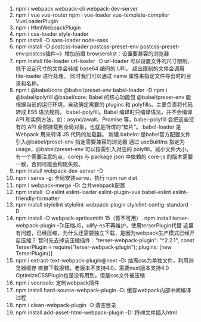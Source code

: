 1. npm i webpack webpack-cli webpack-dev-server
2. npm i vue vue-router
    npm i vue-loader vue-template-compiler VueLoaderPlugin
3. npm i HtmlWebpackPlugin
4. npm i css-loader style-loader
5. npm install -D sass-loader node-sass
6. npm install -D postcss-loader postcss-preset-env
    postcss-preset-env:postcss插件=》增加前缀
        browserslist：设置要兼容的浏览器
7. npm install file-loader url-loader -D
    url-loader 可以设置文件的尺寸限制，低于设定尺寸的文件会转成 base64 编码的 URI。
    超出限制的文件会调用 file-loader 进行处理。
    同时我们可以通过 name 属性来指定文件导出时的目录和名称。
8. npm i @babel/core @babel/preset-env babel-loader -D
    npm i @babel/polyfill
    @babel/core: Babel 的核心功能包
    @babel/preset-env 能根据当前的运行环境，自动确定需要的 plugins 和 polyfills。主要负责将代码转成 ES5 语法规则。
    babel-polyfill。Babel 编译时只编译语法，并不会编译 API 和实例方法，如：async/await、Promise 等，babel-polyfill 会把这些没有的 API 全部挂载到全局对象，也就是所谓的“垫片”。
    babel-loader 是 Webpack 用来转译 JS 代码的加载器。
    新建.babelrc:是babel官方配置文件
    引入@babel/preset-env
    指定需要兼容的浏览器
    通过 useBuiltIns 指定为 usage，@babel/preset-env 可以按需引入对应的 polyfill，减小文件大小。有一个需要注意的点，corejs 与 package.json 中依赖的 core-js 的版本需要一致，否则可能会构建失败。
9. npm install webpack-dev-server -D
10. npm i serve -g: 全局安装serve，执行 npm run dist
11. npm i webpack-merge -D: 合并webpack配置
12. npm install -D eslint eslint-loader eslint-plugin-vue babel-eslint eslint-friendly-formatter
13. npm install stylelint stylelint-webpack-plugin stylelint-config-standard -D
14. npm install -D webpack-spritesmith
15（暂不可用）. npm install terser-webpack-plugin -D:压缩JS，ulify-es不再维护，使用terserPlugin代替
    这里有问题，已经压缩，为什么还需要独立下载，是因为webpack生产模式已经开启压缩？
    暂时先去掉该压缩插件："terser-webpack-plugin": "^2.2.1",
    const TerserPlugin = require("terser-webpack-plugin");
    plugins: [new TerserPlugin()]
16. npm i extract-text-webpack-plugin@next -D: 抽离css为单独文件，利用浏览器缓存
    直接下载报错，老版本不支持4.0，需要next版本支持4.0
    OptimizeCSSPlugin也是没有用到，但是css文件被压缩
17. npm i vconsole: 定制webpack插件
18. npm install hard-source-webpack-plugin -D: 缓存webpack内部中间编译过程
19. npm i clean-webpack-plugin -D 清空目录
20. npm install add-asset-html-webpack-plugin -D: 将dll文件插入html

